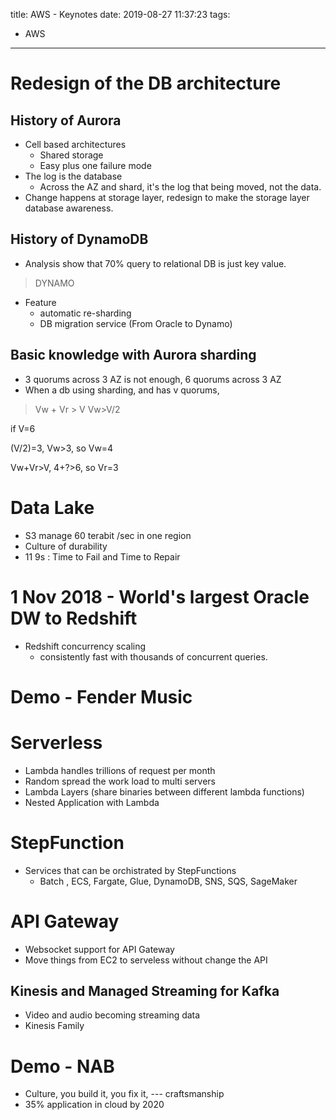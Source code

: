title: AWS - Keynotes
date: 2019-08-27 11:37:23
tags:
- AWS
---

# Redesign of the DB architecture

## History of Aurora
* Cell based architectures
   * Shared storage
   * Easy plus one failure mode
* The log is the database
   * Across the AZ and shard, it's the log that being moved, not the data.
* Change happens at storage layer, redesign to make the storage layer database awareness.

## History of DynamoDB

* Analysis show that 70% query to relational DB is just key value.
> DYNAMO

* Feature
  * automatic re-sharding
  * DB migration service (From Oracle to Dynamo)

## Basic knowledge with Aurora sharding

* 3 quorums across 3 AZ is not enough, 6 quorums across 3 AZ
* When a db using sharding, and has v quorums,

> Vw + Vr > V
> Vw>V/2

if V=6

(V/2)=3, Vw>3, so Vw=4

Vw+Vr>V, 4+?>6, so Vr=3


# Data Lake

* S3 manage 60 terabit /sec in one region
* Culture of durability
* 11 9s : Time to Fail and Time to Repair

# 1 Nov 2018 - World's largest Oracle DW to Redshift

* Redshift concurrency scaling
   * consistently fast with thousands of concurrent queries.

# Demo - Fender Music

# Serverless

* Lambda handles trillions of request per month
* Random spread the work load to multi servers
* Lambda Layers (share binaries between different lambda functions)
* Nested Application with Lambda

# StepFunction

* Services that can be orchistrated by StepFunctions
   * Batch , ECS, Fargate, Glue, DynamoDB, SNS, SQS, SageMaker

# API Gateway

* Websocket support for API Gateway
* Move things from EC2 to serveless without change the API

## Kinesis and Managed Streaming for Kafka

* Video and audio becoming streaming data
* Kinesis Family

# Demo - NAB

* Culture, you build it, you fix it, --- craftsmanship
* 35% application in cloud by 2020
